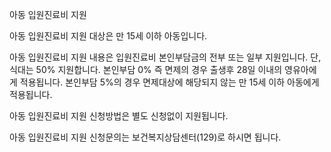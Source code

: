 아동 입원진료비 지원

아동 입원진료비 지원 대상은 만 15세 이하 아동입니다.

아동 입원진료비 지원 내용은 입원진료비 본인부담금의 전부 또는 일부 지원입니다. 단, 식대는 50% 지원합니다.
본인부담 0% 즉 면제의 경우 출생후 28일 이내의 영유아에게 적용됩니다.
본인부담 5%의 경우 면제대상에 해당되지 않는 만 15세 이하 아동에게 적용됩니다.

아동 입원진료비 지원 신청방법은 별도 신청없이 지원됩니다.

아동 입원진료비 지원 신청문의는 보건복지상담센터(129)로 하시면 됩니다.